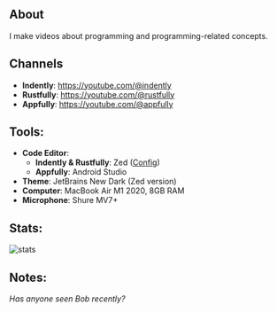 ## About
I make videos about programming and programming-related concepts.

## Channels
- **Indently**: https://youtube.com/@indently <br />
- **Rustfully**: https://youtube.com/@rustfully <br />
- **Appfully**: https://youtube.com/@appfully

## Tools:
- **Code Editor**:
  - **Indently & Rustfully**: Zed ([Config](https://github.com/federicoazzu/zedsettings/blob/main/settings.json))
  - **Appfully**: Android Studio
- **Theme**: JetBrains New Dark (Zed version)
- **Computer**: MacBook Air M1 2020, 8GB RAM
- **Microphone**: Shure MV7+

## Stats:
<p align="left">
  <img src="https://github-readme-stats.vercel.app/api?username=federicoazzu&show_icons=true&theme=radical" alt="stats"/>
</p>

## Notes:
_Has anyone seen Bob recently?_
